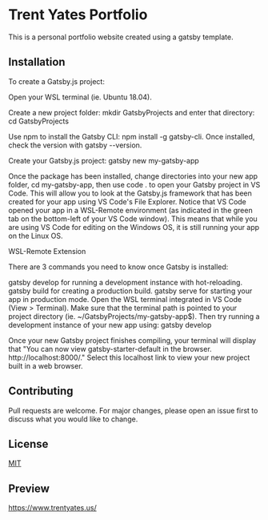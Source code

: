 # Trent Yates Portfolio

This is a personal portfolio website created using a gatsby template. 

## Installation

To create a Gatsby.js project:

Open your WSL terminal (ie. Ubuntu 18.04).

Create a new project folder: mkdir GatsbyProjects and enter that directory: cd GatsbyProjects

Use npm to install the Gatsby CLI: npm install -g gatsby-cli. Once installed, check the version with gatsby --version.

Create your Gatsby.js project: gatsby new my-gatsby-app

Once the package has been installed, change directories into your new app folder, cd my-gatsby-app, then use code . to open your Gatsby project in VS Code. This will allow you to look at the Gatsby.js framework that has been created for your app using VS Code's File Explorer. Notice that VS Code opened your app in a WSL-Remote environment (as indicated in the green tab on the bottom-left of your VS Code window). This means that while you are using VS Code for editing on the Windows OS, it is still running your app on the Linux OS.

WSL-Remote Extension

There are 3 commands you need to know once Gatsby is installed:

gatsby develop for running a development instance with hot-reloading.
gatsby build for creating a production build.
gatsby serve for starting your app in production mode.
Open the WSL terminal integrated in VS Code (View > Terminal). Make sure that the terminal path is pointed to your project directory (ie. ~/GatsbyProjects/my-gatsby-app$). Then try running a development instance of your new app using: gatsby develop

Once your new Gatsby project finishes compiling, your terminal will display that "You can now view gatsby-starter-default in the browser. http://localhost:8000/." Select this localhost link to view your new project built in a web browser.


## Contributing

Pull requests are welcome. For major changes, please open an issue first to discuss what you would like to change.

## License
[MIT](https://choosealicense.com/licenses/mit/)

## Preview

https://www.trentyates.us/